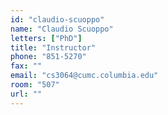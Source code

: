 ```yaml
---
id: "claudio-scuoppo"
name: "Claudio Scuoppo"
letters: ["PhD"]
title: "Instructor"
phone: "851-5270"
fax: ""
email: "cs3064@cumc.columbia.edu"
room: "507"
url: ""
---
```

